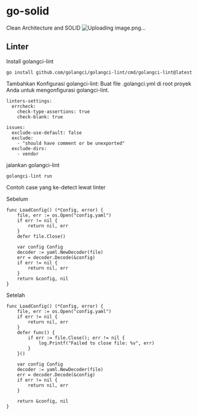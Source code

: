 # go-solid
Clean Architecture and SOLID
![Uploading image.png…]()

## Linter
Install golangci-lint
```
go install github.com/golangci/golangci-lint/cmd/golangci-lint@latest
```

Tambahkan Konfigurasi golangci-lint: Buat file .golangci.yml di root proyek Anda untuk mengonfigurasi golangci-lint.

```
linters-settings:
  errcheck:
    check-type-assertions: true
    check-blank: true

issues:
  exclude-use-default: false
  exclude:
    - "should have comment or be unexported"
  exclude-dirs:
    - vendor
```

jalankan golangci-lint
```
golangci-lint run
```

Contoh case yang ke-detect lewat linter

Sebelum 
```
func LoadConfig() (*Config, error) {
	file, err := os.Open("config.yaml")
	if err != nil {
		return nil, err
	}
	defer file.Close()

	var config Config
	decoder := yaml.NewDecoder(file)
	err = decoder.Decode(&config)
	if err != nil {
		return nil, err
	}
	return &config, nil
}
```
Setelah 
```
func LoadConfig() (*Config, error) {
	file, err := os.Open("config.yaml")
	if err != nil {
		return nil, err
	}
	defer func() {
		if err := file.Close(); err != nil {
			log.Printf("Failed to close file: %v", err)
		}
	}()

	var config Config
	decoder := yaml.NewDecoder(file)
	err = decoder.Decode(&config)
	if err != nil {
		return nil, err
	}

	return &config, nil
}
```
